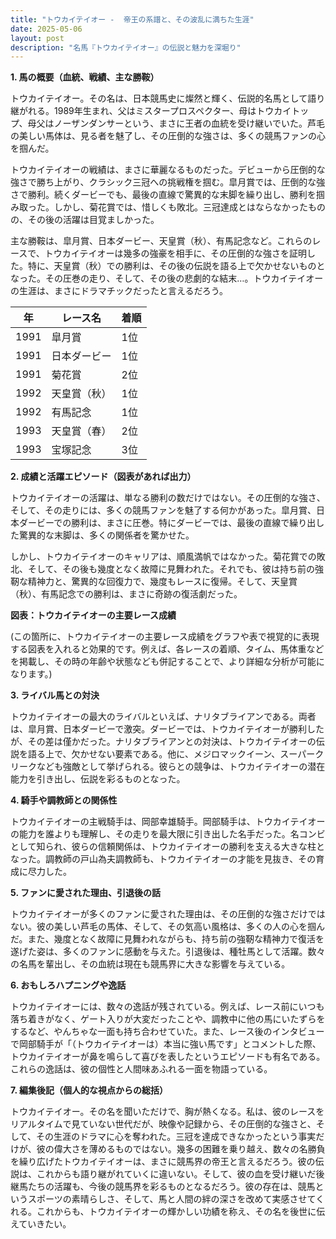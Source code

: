 ```yaml
---
title: "トウカイテイオー -  帝王の系譜と、その波乱に満ちた生涯"
date: 2025-05-06
layout: post
description: "名馬『トウカイテイオー』の伝説と魅力を深堀り"
---
```


**1. 馬の概要（血統、戦績、主な勝鞍）**

トウカイテイオー。その名は、日本競馬史に燦然と輝く、伝説的名馬として語り継がれる。1989年生まれ、父はミスタープロスペクター、母はトウカイトップ、母父はノーザンダンサーという、まさに王者の血統を受け継いでいた。芦毛の美しい馬体は、見る者を魅了し、その圧倒的な強さは、多くの競馬ファンの心を掴んだ。

トウカイテイオーの戦績は、まさに華麗なるものだった。デビューから圧倒的な強さで勝ち上がり、クラシック三冠への挑戦権を掴む。皐月賞では、圧倒的な強さで勝利。続くダービーでも、最後の直線で驚異的な末脚を繰り出し、勝利を掴み取った。しかし、菊花賞では、惜しくも敗北。三冠達成とはならなかったものの、その後の活躍は目覚ましかった。

主な勝鞍は、皐月賞、日本ダービー、天皇賞（秋）、有馬記念など。これらのレースで、トウカイテイオーは幾多の強豪を相手に、その圧倒的な強さを証明した。特に、天皇賞（秋）での勝利は、その後の伝説を語る上で欠かせないものとなった。その圧巻の走り、そして、その後の悲劇的な結末…。トウカイテイオーの生涯は、まさにドラマチックだったと言えるだろう。

| 年 | レース名          | 着順 |
|---|-----------------|-----|
| 1991 | 皐月賞            | 1位 |
| 1991 | 日本ダービー        | 1位 |
| 1991 | 菊花賞            | 2位 |
| 1992 | 天皇賞（秋）      | 1位 |
| 1992 | 有馬記念          | 1位 |
| 1993 | 天皇賞（春）      | 2位 |
| 1993 | 宝塚記念          | 3位 |


**2. 成績と活躍エピソード（図表があれば出力）**

トウカイテイオーの活躍は、単なる勝利の数だけではない。その圧倒的な強さ、そして、その走りには、多くの競馬ファンを魅了する何かがあった。皐月賞、日本ダービーでの勝利は、まさに圧巻。特にダービーでは、最後の直線で繰り出した驚異的な末脚は、多くの関係者を驚かせた。

しかし、トウカイテイオーのキャリアは、順風満帆ではなかった。菊花賞での敗北、そして、その後も幾度となく故障に見舞われた。それでも、彼は持ち前の強靭な精神力と、驚異的な回復力で、幾度もレースに復帰。そして、天皇賞（秋）、有馬記念での勝利は、まさに奇跡の復活劇だった。

**図表：トウカイテイオーの主要レース成績**

(この箇所に、トウカイテイオーの主要レース成績をグラフや表で視覚的に表現する図表を入れると効果的です。例えば、各レースの着順、タイム、馬体重などを掲載し、その時の年齢や状態なども併記することで、より詳細な分析が可能になります。)


**3. ライバル馬との対決**

トウカイテイオーの最大のライバルといえば、ナリタブライアンである。両者は、皐月賞、日本ダービーで激突。ダービーでは、トウカイテイオーが勝利したが、その差は僅かだった。ナリタブライアンとの対決は、トウカイテイオーの伝説を語る上で、欠かせない要素である。他に、メジロマックイーン、スーパークリークなども強敵として挙げられる。彼らとの競争は、トウカイテイオーの潜在能力を引き出し、伝説を彩るものとなった。


**4. 騎手や調教師との関係性**

トウカイテイオーの主戦騎手は、岡部幸雄騎手。岡部騎手は、トウカイテイオーの能力を誰よりも理解し、その走りを最大限に引き出した名手だった。名コンビとして知られ、彼らの信頼関係は、トウカイテイオーの勝利を支える大きな柱となった。調教師の戸山為夫調教師も、トウカイテイオーの才能を見抜き、その育成に尽力した。


**5. ファンに愛された理由、引退後の話**

トウカイテイオーが多くのファンに愛された理由は、その圧倒的な強さだけではない。彼の美しい芦毛の馬体、そして、その気高い風格は、多くの人の心を掴んだ。また、幾度となく故障に見舞われながらも、持ち前の強靭な精神力で復活を遂げた姿は、多くのファンに感動を与えた。引退後は、種牡馬として活躍。数々の名馬を輩出し、その血統は現在も競馬界に大きな影響を与えている。


**6. おもしろハプニングや逸話**

トウカイテイオーには、数々の逸話が残されている。例えば、レース前にいつも落ち着きがなく、ゲート入りが大変だったことや、調教中に他の馬にいたずらをするなど、やんちゃな一面も持ち合わせていた。また、レース後のインタビューで岡部騎手が「（トウカイテイオーは）本当に強い馬です」とコメントした際、トウカイテイオーが鼻を鳴らして喜びを表したというエピソードも有名である。これらの逸話は、彼の個性と人間味あふれる一面を物語っている。


**7. 編集後記（個人的な視点からの総括）**

トウカイテイオー。その名を聞いただけで、胸が熱くなる。私は、彼のレースをリアルタイムで見ていない世代だが、映像や記録から、その圧倒的な強さと、そして、その生涯のドラマに心を奪われた。三冠を達成できなかったという事実だけが、彼の偉大さを薄めるものではない。幾多の困難を乗り越え、数々の名勝負を繰り広げたトウカイテイオーは、まさに競馬界の帝王と言えるだろう。彼の伝説は、これからも語り継がれていくに違いない。そして、彼の血を受け継いだ後継馬たちの活躍も、今後の競馬界を彩るものとなるだろう。彼の存在は、競馬というスポーツの素晴らしさ、そして、馬と人間の絆の深さを改めて実感させてくれる。これからも、トウカイテイオーの輝かしい功績を称え、その名を後世に伝えていきたい。
